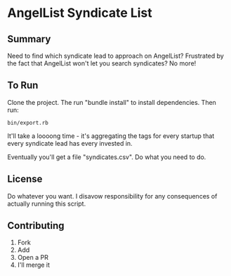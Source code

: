 # AngelList Syndicate List

## Summary

Need to find which syndicate lead to approach on AngelList?
Frustrated by the fact that AngelList won't let you search syndicates?
No more!

## To Run

Clone the project. The run "bundle install" to install dependencies. Then run:

```
bin/export.rb
```

It'll take a loooong time - it's aggregating the tags for every startup that every syndicate lead has every invested in.

Eventually you'll get a file "syndicates.csv". Do what you need to do.

## License

Do whatever you want. I disavow responsibility for any consequences of actually running this script.

## Contributing

1. Fork
2. Add
3. Open a PR
4. I'll merge it
